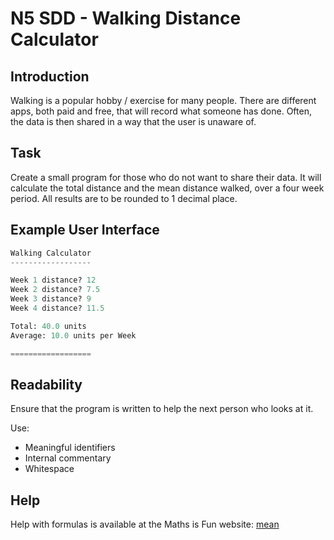 # N5 SDD - Walking Distance Calculator


## Introduction

Walking is a popular hobby / exercise for many people.  There are different apps, both paid and free, that will record what someone has done.  Often, the data is then shared in a way that the user is unaware of.


## Task

Create a small program for those who do not want to share their data.  It will calculate the total distance and the mean distance walked, over a four week period.  All results are to be rounded to 1 decimal place.


## Example User Interface

``` python
Walking Calculator
------------------

Week 1 distance? 12
Week 2 distance? 7.5
Week 3 distance? 9
Week 4 distance? 11.5

Total: 40.0 units
Average: 10.0 units per Week

==================
```


## Readability

Ensure that the program is written to help the next person who looks at it.

Use:

- Meaningful identifiers
- Internal commentary
- Whitespace


## Help

Help with formulas is available at the Maths is Fun website: [mean](https://www.mathsisfun.com/mean.html)
